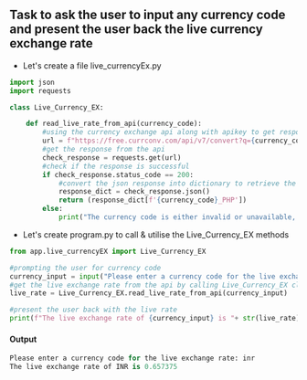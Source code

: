 ## Task to ask the user to input any currency code and present the user back the live currency exchange rate
- Let's create a file live_currencyEx.py
```python
import json
import requests

class Live_Currency_EX:

    def read_live_rate_from_api(currency_code):
        #using the currency exchange api along with apikey to get response
        url = f"https://free.currconv.com/api/v7/convert?q={currency_code}_PHP&compact=ultra&apiKey=393449d779be4f68212b"
        #get the response from the api
        check_response = requests.get(url)
        #check if the response is successful
        if check_response.status_code == 200:
            #convert the json response into dictionary to retrieve the required exchange rate
            response_dict = check_response.json()
            return (response_dict[f'{currency_code}_PHP'])
        else:
            print("The currency code is either invalid or unavailable, try again later")

```
- Let's create program.py to call & utilise the Live_Currency_EX methods
```python
from app.live_currencyEX import Live_Currency_EX

#prompting the user for currency code 
currency_input = input("Please enter a currency code for the live exchange rate: ").upper()
#get the live exchange rate from the api by calling Live_Currency_EX class method
live_rate = Live_Currency_EX.read_live_rate_from_api(currency_input)

#present the user back with the live rate
print(f"The live exchange rate of {currency_input} is "+ str(live_rate))
```
#### Output
```python
Please enter a currency code for the live exchange rate: inr
The live exchange rate of INR is 0.657375
```